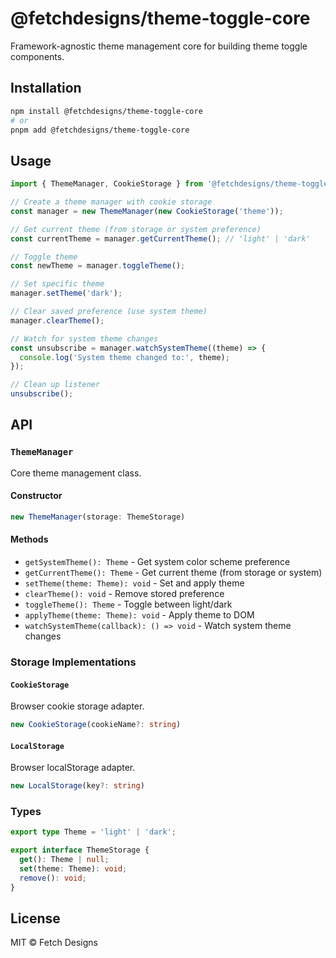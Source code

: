 # @fetchdesigns/theme-toggle-core

Framework-agnostic theme management core for building theme toggle components.

## Installation

```bash
npm install @fetchdesigns/theme-toggle-core
# or
pnpm add @fetchdesigns/theme-toggle-core
```

## Usage

```typescript
import { ThemeManager, CookieStorage } from '@fetchdesigns/theme-toggle-core';

// Create a theme manager with cookie storage
const manager = new ThemeManager(new CookieStorage('theme'));

// Get current theme (from storage or system preference)
const currentTheme = manager.getCurrentTheme(); // 'light' | 'dark'

// Toggle theme
const newTheme = manager.toggleTheme();

// Set specific theme
manager.setTheme('dark');

// Clear saved preference (use system theme)
manager.clearTheme();

// Watch for system theme changes
const unsubscribe = manager.watchSystemTheme((theme) => {
  console.log('System theme changed to:', theme);
});

// Clean up listener
unsubscribe();
```

## API

### `ThemeManager`

Core theme management class.

#### Constructor

```typescript
new ThemeManager(storage: ThemeStorage)
```

#### Methods

- `getSystemTheme(): Theme` - Get system color scheme preference
- `getCurrentTheme(): Theme` - Get current theme (from storage or system)
- `setTheme(theme: Theme): void` - Set and apply theme
- `clearTheme(): void` - Remove stored preference
- `toggleTheme(): Theme` - Toggle between light/dark
- `applyTheme(theme: Theme): void` - Apply theme to DOM
- `watchSystemTheme(callback): () => void` - Watch system theme changes

### Storage Implementations

#### `CookieStorage`

Browser cookie storage adapter.

```typescript
new CookieStorage(cookieName?: string)
```

#### `LocalStorage`

Browser localStorage adapter.

```typescript
new LocalStorage(key?: string)
```

### Types

```typescript
export type Theme = 'light' | 'dark';

export interface ThemeStorage {
  get(): Theme | null;
  set(theme: Theme): void;
  remove(): void;
}
```

## License

MIT © Fetch Designs

